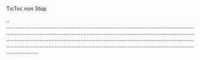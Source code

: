 TicToc non Stop

..
.....................................................................................................................................................................................................................................................................................................................................................................................................................................................................................................................................